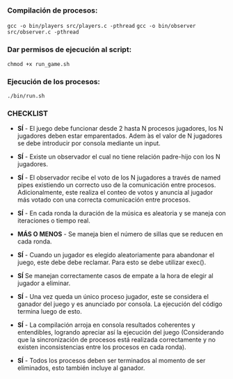 ### Compilación de procesos:

`gcc -o bin/players src/players.c -pthread`
`gcc -o bin/observer src/observer.c -pthread`

### Dar permisos de ejecución al script:

`chmod +x run_game.sh`

### Ejecución de los procesos:

`./bin/run.sh`

### CHECKLIST

- **SÍ** - El juego debe funcionar desde 2 hasta N procesos
  jugadores, los N jugadores deben estar
  emparentados. Adem ́as el valor de N jugadores se
  debe introducir por consola mediante un input.

- **SÍ** - Existe un observador el cual no tiene relación
  padre-hijo con los N jugadores.

- **SÍ** - El observador recibe el voto de los N jugadores a
  través de named pipes existiendo un correcto uso de
  la comunicación entre procesos. Adicionalmente,
  este realiza el conteo de votos y anuncia al jugador
  más votado con una correcta comunicación entre
  procesos.

- **SÍ** - En cada ronda la duración de la música es aleatoria
  y se maneja con iteraciones o tiempo real.

- **MÁS O MENOS** - Se maneja bien el número de sillas que se reducen
  en cada ronda.

- **SÍ** - Cuando un jugador es elegido aleatoriamente para
  abandonar el juego, este debe debe reclamar. Para
  esto se debe utilizar exec().

- **SÍ** Se manejan correctamente casos de empate a la
  hora de elegir al jugador a eliminar.

- **SÍ** - Una vez queda un único proceso jugador, este se
  considera el ganador del juego y es anunciado por
  consola. La ejecución del código termina luego de
  esto.

- **SÍ** - La compilación arroja en consola resultados
  coherentes y entendibles, logrando apreciar así la
  ejecución del juego (Considerando que la
  sincronización de procesos está realizada
  correctamente y no existen inconsistencias entre los
  procesos en cada ronda).

- **SÍ** - Todos los procesos deben ser terminados al
  momento de ser eliminados, esto también incluye al
  ganador.
